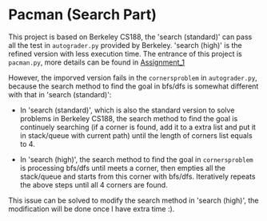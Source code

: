 # Pacman (Search Part)

This project is based on Berkeley CS188, the 'search (standard)' can pass all the test in `autograder.py` provided by Berkeley. 'search (high)' is the refined version with less execution time. The entrance of this project is `pacman.py`, more details can be found in [Assignment_1]()

However, the imporved version fails in the `cornersproblem` in `autograder.py`, because the search method to find the goal in bfs/dfs is somewhat different with that in 'search (standard)':

- In 'search (standard)', which is also the standard version to solve problems in Berkeley CS188, the search method to find the goal is continuely searching (if a corner is found, add it to a extra list and put it in stack/queue with current path) until the length of corners list equals to 4.

- In 'search (high)', the search method to find the goal in `cornersproblem` is processing bfs/dfs until meets a corner, then empties all the stack/queue and starts from this corner with bfs/dfs. Iteratively repeats the above steps until all 4 corners are found. 

This issue can be solved to modify the search method in 'search (high)', the modification will be done once I have extra time :).